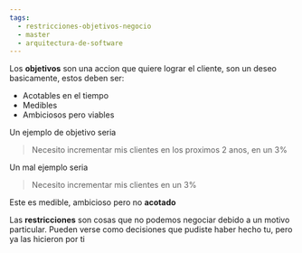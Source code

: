 ```yaml
---
tags:
  - restricciones-objetivos-negocio
  - master
  - arquitectura-de-software
---
```

Los **objetivos** son una accion que quiere lograr el cliente, son un deseo basicamente, estos deben ser:

- Acotables en el tiempo
- Medibles
- Ambiciosos pero viables

Un ejemplo de objetivo seria

> Necesito incrementar mis clientes en los proximos 2 anos, en un 3%

Un mal ejemplo seria

>Necesito incrementar mis clientes en un 3%

Este es medible, ambicioso pero no **acotado**

Las **restricciones** son cosas que no podemos negociar debido a un motivo particular. Pueden verse como decisiones que pudiste haber hecho tu, pero ya las hicieron por ti